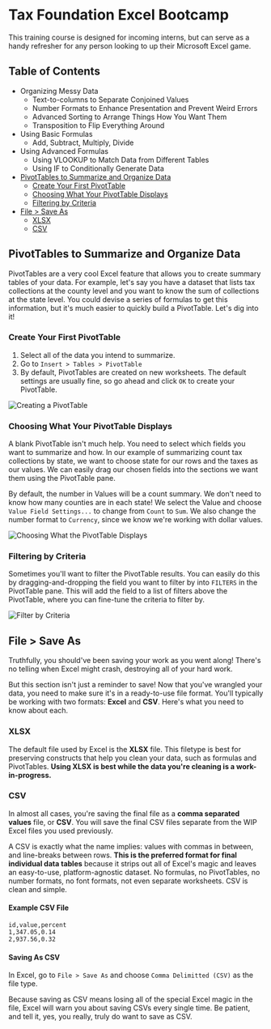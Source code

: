 # Tax Foundation Excel Bootcamp

This training course is designed for incoming interns, but can serve as a handy refresher for any person looking to up their Microsoft Excel game.

## Table of Contents

* Organizing Messy Data
  * Text-to-columns to Separate Conjoined Values
  * Number Formats to Enhance Presentation and Prevent Weird Errors
  * Advanced Sorting to Arrange Things How You Want Them
  * Transposition to Flip Everything Around
* Using Basic Formulas
  * Add, Subtract, Multiply, Divide
* Using Advanced Formulas
  * Using VLOOKUP to Match Data from Different Tables
  * Using IF to Conditionally Generate Data
* [PivotTables to Summarize and Organize Data](#pivot-tables)
  * [Create Your First PivotTable](#first-pivot-table)
  * [Choosing What Your PivotTable Displays](#choose-pivot-values)
  * [Filtering by Criteria](#filter-pivot-table)
* [File > Save As](#file-save-as)
  * [XLSX](#xlsx)
  * [CSV](#csv)

## <a id="pivot-tables"></a> PivotTables to Summarize and Organize Data

PivotTables are a very cool Excel feature that allows you to create summary tables of your data. For example, let's say you have a dataset that lists tax collections at the county level and you want to know the sum of collections at the state level. You could devise a series of formulas to get this information, but it's much easier to quickly build a PivotTable. Let's dig into it!

### <a id="first-pivot-table"></a>Create Your First PivotTable

1. Select all of the data you intend to summarize.
2. Go to `Insert > Tables > PivotTable`
3. By default, PivotTables are created on new worksheets. The default settings are usually fine, so go ahead and click `OK` to create your PivotTable.

![Creating a PivotTable](/images/create-pivot-table.gif)

### <a id="choose-pivot-values"></a>Choosing What Your PivotTable Displays

A blank PivotTable isn't much help. You need to select which fields you want to summarize and how. In our example of summarizing count tax collections by state, we want to choose state for our rows and the taxes as our values. We can easily drag our chosen fields into the sections we want them using the PivotTable pane.

By default, the number in Values will be a count summary. We don't need to know how many counties are in each state! We select the Value and choose `Value Field Settings...` to change from `Count` to `Sum`. We also change the number format to `Currency`, since we know we're working with dollar values.

![Choosing What the PivotTable Displays](/images/choose-pivot-values.gif)

### <a id="filter-pivot-table"></a>Filtering by Criteria

Sometimes you'll want to filter the PivotTable results. You can easily do this by dragging-and-dropping the field you want to filter by into `FILTERS` in the PivotTable pane. This will add the field to a list of filters above the PivotTable, where you can fine-tune the criteria to filter by.

![Filter by Criteria](/images/filter-pivot-table.gif)

## <a id="file-save-as"></a>File > Save As

Truthfully, you should've been saving your work as you went along! There's no telling when Excel might crash, destroying all of your hard work.

But this section isn't just a reminder to save! Now that you've wrangled your data, you need to make sure it's in a ready-to-use file format. You'll typically be working with two formats: **Excel** and **CSV**. Here's what you need to know about each.

### <a id="xlsx"></a>XLSX

The default file used by Excel is the **XLSX** file. This filetype is best for preserving constructs that help you clean your data, such as formulas and PivotTables. **Using XLSX is best while the data you're cleaning is a work-in-progress.**

### <a id="csv"></a>CSV

In almost all cases, you're saving the final file as a **comma separated values** file, or **CSV**. You will save the final CSV files separate from the WIP Excel files you used previously.

A CSV is exactly what the name implies: values with commas in between, and line-breaks between rows. **This is the preferred format for final individual data tables** because it strips out all of Excel's magic and leaves an easy-to-use, platform-agnostic dataset. No formulas, no PivotTables, no number formats, no font formats, not even separate worksheets. CSV is clean and simple.

#### Example CSV File

```
id,value,percent
1,347.05,0.14
2,937.56,0.32
```

#### Saving As CSV

In Excel, go to `File > Save As` and choose `Comma Delimitted (CSV)` as the file type.

Because saving as CSV means losing all of the special Excel magic in the file, Excel will warn you about saving CSVs every single time. Be patient, and tell it, yes, you really, truly do want to save as CSV.
